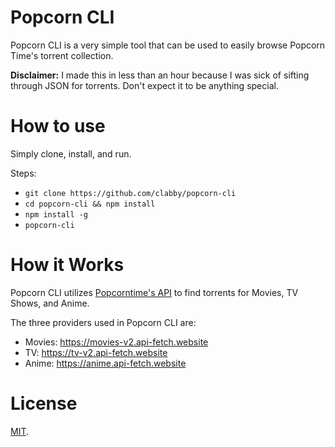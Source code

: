 # Popcorn CLI

Popcorn CLI is a very simple tool that can be used to easily browse Popcorn Time's torrent collection.

**Disclaimer:** I made this in less than an hour because I was sick of sifting through JSON for torrents. Don't expect it to be anything special.

# How to use

Simply clone, install, and run.

Steps:
* `git clone https://github.com/clabby/popcorn-cli`
* `cd popcorn-cli && npm install`
* `npm install -g`
* `popcorn-cli`

# How it Works

Popcorn CLI utilizes [Popcorntime's API](https://github.com/popcorn-official/popcorn-api) to find torrents for Movies, TV Shows, and Anime.

The three providers used in Popcorn CLI are:
* Movies: https://movies-v2.api-fetch.website
* TV: https://tv-v2.api-fetch.website
* Anime: https://anime.api-fetch.website

# License
[MIT](https://github.com/clabby/popcorn-cli/blob/master/LICENSE).
